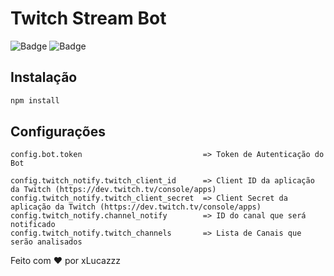 # Twitch Stream Bot

![Badge](https://img.shields.io/badge/Node.js-43853D?style=for-the-badge&logo=node.js&logoColor=white)
![Badge](https://img.shields.io/badge/Twitch-9146FF?style=for-the-badge&logo=twitch&logoColor=white)


## Instalação

```bash
npm install
```

## Configurações

```
config.bot.token                           => Token de Autenticação do Bot

config.twitch_notify.twitch_client_id      => Client ID da aplicação da Twitch (https://dev.twitch.tv/console/apps)
config.twitch_notify.twitch_client_secret  => Client Secret da aplicação da Twitch (https://dev.twitch.tv/console/apps)
config.twitch_notify.channel_notify        => ID do canal que será notificado
config.twitch_notify.twitch_channels       => Lista de Canais que serão analisados
```

Feito com ❤️ por xLucazzz